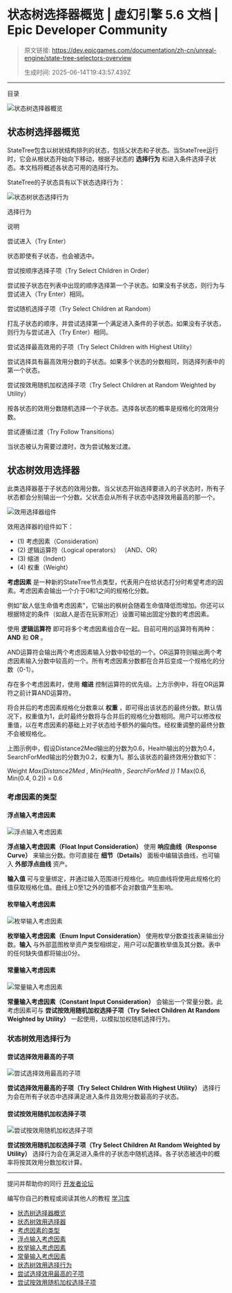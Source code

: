 # 状态树选择器概览 | 虚幻引擎 5.6 文档 | Epic Developer Community

> 原文链接: https://dev.epicgames.com/documentation/zh-cn/unreal-engine/state-tree-selectors-overview
> 
> 生成时间: 2025-06-14T19:43:57.439Z

---

目录

![状态树选择器概览](https://dev.epicgames.com/community/api/documentation/image/67e93ea7-2c7e-4f79-b244-56ad86a45b34?resizing_type=fill&width=1920&height=335)

## 状态树选择器概览

StateTree包含以树状结构排列的状态，包括父状态和子状态。当StateTree运行时，它会从根状态开始向下移动，根据子状态的 **选择行为** 和进入条件选择子状态。本文档将概述各状态可用的选择行为。

StateTree的子状态具有以下状态选择行为：

![状态树状态选择行为](https://d1iv7db44yhgxn.cloudfront.net/documentation/images/4942e0a6-b3cb-46c6-adf7-d851f4efce50/state-tree-selectors-overview-1.png)

选择行为

说明

尝试进入（Try Enter）

状态即使有子状态，也会被选中。

尝试按顺序选择子项（Try Select Children in Order）

尝试按子状态在列表中出现的顺序选择第一个子状态。如果没有子状态，则行为与尝试进入（Try Enter）相同。

尝试随机选择子项（Try Select Children at Random）

打乱子状态的顺序，并尝试选择第一个满足进入条件的子状态。如果没有子状态，则行为与尝试进入（Try Enter）相同。

尝试选择最高效用的子项（Try Select Children with Highest Utility）

尝试选择具有最高效用分数的子状态。如果多个状态的分数相同，则选择列表中的第一个状态。

尝试按效用随机加权选择子项（Try Select Children at Random Weighted by Utility）

按各状态的效用分数随机选择一个子状态。选择各状态的概率是规格化的效用分数。

尝试遵循过渡（Try Follow Transitions）

当状态被认为需要过渡时，改为尝试触发过渡。

## 状态树效用选择器

此类选择器基于子状态的效用分数。当父状态开始选择要进入的子状态时，所有子状态都会分别输出一个分数。父状态会从所有子状态中选择效用最高的那一个。

![效用选择器组件](https://d1iv7db44yhgxn.cloudfront.net/documentation/images/789490a4-fecb-4020-88e9-23fd8ee2df6c/state-tree-selectors-overview-2.png)

效用选择器的组件如下：

-   (1) 考虑因素（Consideration）
-   (2) 逻辑运算符（Logical operators） （AND、OR）
-   (3) 缩进（Indent）
-   (4) 权重（Weight）

**考虑因素** 是一种新的StateTree节点类型，代表用户在给状态打分时希望考虑的因素。考虑因素会输出一个介于0和1之间的规格化分数。

例如"敌人低生命值考虑因素"，它输出的枫树会随着生命值降低而增加。你还可以根据特定的条件（如敌人是否在玩家附近）设置可输出固定分数的考虑因素。

使用 **逻辑运算符** 即可将多个考虑因素组合在一起。目前可用的运算符有两种：**AND** 和 **OR** 。

AND运算符会输出两个考虑因素输入分数中较低的一个。OR运算符则输出两个考虑因素输入分数中较高的一个。所有考虑因素分数都在合并后变成一个规格化的分数（0-1）。

存在多个考虑因素时，使用 **缩进** 控制运算符的优先级。上方示例中，将在OR运算符之前计算AND运算符。

将合并后的考虑因素规格化分数乘以 **权重** ，即可得出该状态的最终分数。默认情况下，权重值为1，此时最终分数将与合并后的规格化分数相同。用户可以修改权重值，以在考虑因素的基础上对子状态给予额外的偏向性。经权重调整的最终分数不会被规格化。

上图示例中，假设Distance2Med输出的分数为0.6，Health输出的分数为0.4，SearchForMed输出的分数为0.2，权重为1。那么该状态的最终效用分数如下：

Weight *Max(Distance2Med , Min(Health , SearchForMed )) 1* Max(0.6, Min(0.4, 0.2)) = 0.6

### 考虑因素的类型

#### 浮点输入考虑因素

![浮点输入考虑因素](https://d1iv7db44yhgxn.cloudfront.net/documentation/images/97cca40d-87bd-44ed-8432-48151b83d0eb/state-tree-selectors-overview-3.png)

**浮点输入考虑因素（Float Input Consideration）** 使用 **响应曲线（Response Curve）** 来输出分数。你可直接在 **细节（Details）** 面板中编辑该曲线，也可输入 **外部浮点曲线** 资产。

**输入值** 可与变量绑定，并通过输入范围进行规格化。响应曲线将使用此规格化的值获取规格化值。曲线上0至1之外的值都不会对数值产生影响。

#### 枚举输入考虑因素

![枚举输入考虑因素](https://d1iv7db44yhgxn.cloudfront.net/documentation/images/a9ef19f5-ae1f-4711-902a-e8b33dbbe864/state-tree-selectors-overview-4.png)

**枚举输入考虑因素（Enum Input Consideration）** 使用枚举分数查找表来输出分数。**输入** 与外部蓝图枚举资产类型相绑定，用户可以配置枚举值及其分数。表中的任何缺失值都将输出0分。

#### 常量输入考虑因素

![常量输入考虑因素](https://d1iv7db44yhgxn.cloudfront.net/documentation/images/069ac736-a486-41b1-87b1-70822a122b30/state-tree-selectors-overview-5.png)

**常量输入考虑因素（Constant Input Consideration）** 会输出一个常量分数。此考虑因素可与 **尝试按效用随机加权选择子项（Try Select Children At Random Weighted by Utility）** 一起使用，以模拟加权随机选择行为。

### 状态树效用选择行为

#### 尝试选择效用最高的子项

![尝试选择效用最高的子项](https://d1iv7db44yhgxn.cloudfront.net/documentation/images/f41d18b8-3192-417c-b5eb-2c0dbee06a9f/state-tree-selectors-overview-6.png)

**尝试选择效用最高的子项（Try Select Children With Highest Utility）** 选择行为会在所有子状态中选择满足进入条件且效用分数最高的子状态。

#### 尝试按效用随机加权选择子项

![尝试按效用随机加权选择子项](https://d1iv7db44yhgxn.cloudfront.net/documentation/images/25c6c798-c791-47bf-91b8-b3b1280ae782/state-tree-selectors-overview-7.png)

**尝试按效用随机加权选择子项（Try Select Children At Random Weighted by Utility）** 选择行为会在满足进入条件的子状态中随机选择。各子状态被选中的概率将按其效用分数加权计算。

* * *

提问并帮助你的同行 [开发者论坛](https://forums.unrealengine.com/categories?tag=unreal-engine)

编写你自己的教程或阅读其他人的教程 [学习库](https://dev.epicgames.com/community/unreal-engine/learning)

-   [状态树选择器概览](/documentation/zh-cn/unreal-engine/state-tree-selectors-overview#%E7%8A%B6%E6%80%81%E6%A0%91%E9%80%89%E6%8B%A9%E5%99%A8%E6%A6%82%E8%A7%88)
-   [状态树效用选择器](/documentation/zh-cn/unreal-engine/state-tree-selectors-overview#%E7%8A%B6%E6%80%81%E6%A0%91%E6%95%88%E7%94%A8%E9%80%89%E6%8B%A9%E5%99%A8)
-   [考虑因素的类型](/documentation/zh-cn/unreal-engine/state-tree-selectors-overview#%E8%80%83%E8%99%91%E5%9B%A0%E7%B4%A0%E7%9A%84%E7%B1%BB%E5%9E%8B)
-   [浮点输入考虑因素](/documentation/zh-cn/unreal-engine/state-tree-selectors-overview#%E6%B5%AE%E7%82%B9%E8%BE%93%E5%85%A5%E8%80%83%E8%99%91%E5%9B%A0%E7%B4%A0)
-   [枚举输入考虑因素](/documentation/zh-cn/unreal-engine/state-tree-selectors-overview#%E6%9E%9A%E4%B8%BE%E8%BE%93%E5%85%A5%E8%80%83%E8%99%91%E5%9B%A0%E7%B4%A0)
-   [常量输入考虑因素](/documentation/zh-cn/unreal-engine/state-tree-selectors-overview#%E5%B8%B8%E9%87%8F%E8%BE%93%E5%85%A5%E8%80%83%E8%99%91%E5%9B%A0%E7%B4%A0)
-   [状态树效用选择行为](/documentation/zh-cn/unreal-engine/state-tree-selectors-overview#%E7%8A%B6%E6%80%81%E6%A0%91%E6%95%88%E7%94%A8%E9%80%89%E6%8B%A9%E8%A1%8C%E4%B8%BA)
-   [尝试选择效用最高的子项](/documentation/zh-cn/unreal-engine/state-tree-selectors-overview#%E5%B0%9D%E8%AF%95%E9%80%89%E6%8B%A9%E6%95%88%E7%94%A8%E6%9C%80%E9%AB%98%E7%9A%84%E5%AD%90%E9%A1%B9)
-   [尝试按效用随机加权选择子项](/documentation/zh-cn/unreal-engine/state-tree-selectors-overview#%E5%B0%9D%E8%AF%95%E6%8C%89%E6%95%88%E7%94%A8%E9%9A%8F%E6%9C%BA%E5%8A%A0%E6%9D%83%E9%80%89%E6%8B%A9%E5%AD%90%E9%A1%B9)
